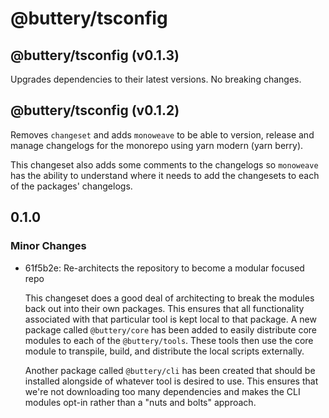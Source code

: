 # @buttery/tsconfig

<!-- MONOWEAVE:BELOW -->

## @buttery/tsconfig (v0.1.3) <a name="0.1.3"></a>

Upgrades dependencies to their latest versions. No breaking changes.



## @buttery/tsconfig (v0.1.2) <a name="0.1.2"></a>

Removes `changeset` and adds `monoweave` to be able to version, release and manage changelogs for the monorepo using yarn modern (yarn berry).

This changeset also adds some comments to the changelogs so `monoweave` has the ability to understand where it needs to add the changesets to each of the packages' changelogs.



## 0.1.0

### Minor Changes

- 61f5b2e: Re-architects the repository to become a modular focused repo

  This changeset does a good deal of architecting to break the modules back out into their own packages. This ensures that all functionality associated with that particular tool is kept local to that package. A new package called `@buttery/core` has been added to easily distribute core modules to each of the `@buttery/tools`. These tools then use the core module to transpile, build, and distribute the local scripts externally.

  Another package called `@buttery/cli` has been created that should be installed alongside of whatever tool is desired to use. This ensures that we're not downloading too many dependencies and makes the CLI modules opt-in rather than a "nuts and bolts" approach.
